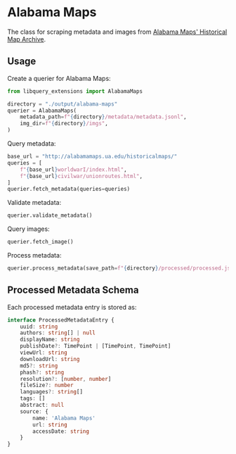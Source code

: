 # Alabama Maps

The class for scraping metadata and images from [Alabama Maps' Historical Map Archive](http://alabamamaps.ua.edu/historicalmaps/).

## Usage

Create a querier for Alabama Maps:

```python
from libquery_extensions import AlabamaMaps

directory = "./output/alabama-maps"
querier = AlabamaMaps(
    metadata_path=f"{directory}/metadata/metadata.jsonl",
    img_dir=f"{directory}/imgs",
)
```

Query metadata:

```python
base_url = "http://alabamamaps.ua.edu/historicalmaps/"
queries = [
    f"{base_url}worldwarI/index.html",
    f"{base_url}civilwar/unionroutes.html",
]
querier.fetch_metadata(queries=queries)
```

Validate metadata:

```python
querier.validate_metadata()
```

Query images:

```python
querier.fetch_image()
```

Process metadata:

```python
querier.process_metadata(save_path=f"{directory}/processed/processed.json")
```

## Processed Metadata Schema

Each processed metadata entry is stored as:

```typescript
interface ProcessedMetadataEntry {
    uuid: string
    authors: string[] | null
    displayName: string
    publishDate?: TimePoint | [TimePoint, TimePoint]
    viewUrl: string
    downloadUrl: string
    md5?: string
    phash?: string
    resolution?: [number, number]
    fileSize?: number
    languages?: string[]
    tags: []
    abstract: null
    source: {
        name: 'Alabama Maps'
        url: string
        accessDate: string
    }
}
```
